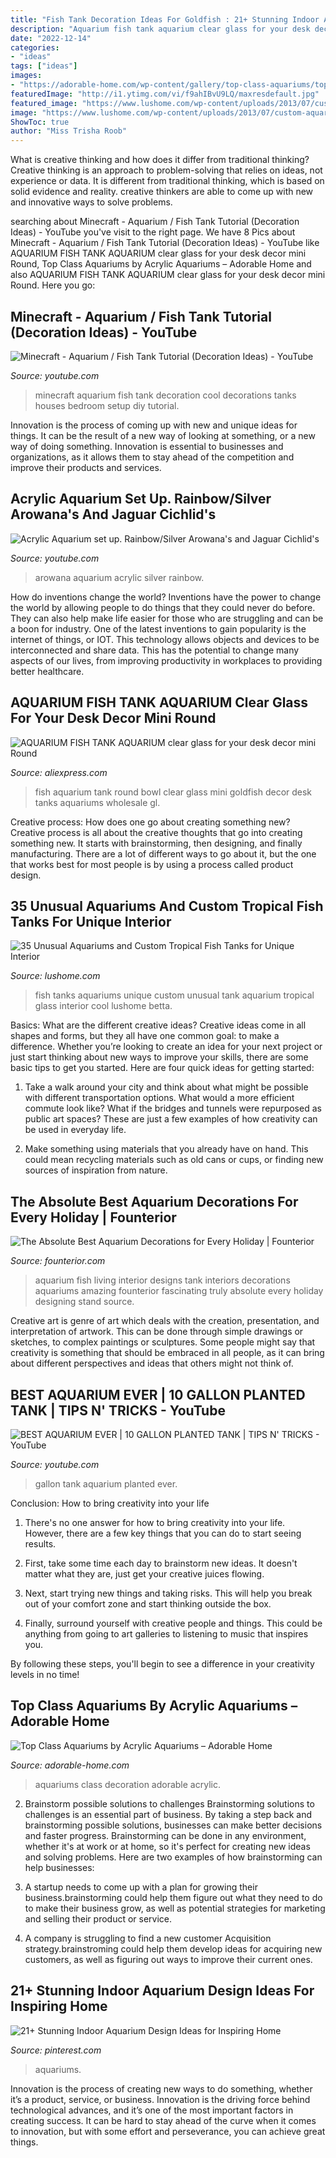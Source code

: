 ```yaml
---
title: "Fish Tank Decoration Ideas For Goldfish : 21+ Stunning Indoor Aquarium Design Ideas For Inspiring Home"
description: "Aquarium fish tank aquarium clear glass for your desk decor mini round"
date: "2022-12-14"
categories:
- "ideas"
tags: ["ideas"]
images:
- "https://adorable-home.com/wp-content/gallery/top-class-aquariums/top-class-aquariums-10.jpg"
featuredImage: "http://i1.ytimg.com/vi/f9ahIBvU9LQ/maxresdefault.jpg"
featured_image: "https://www.lushome.com/wp-content/uploads/2013/07/custom-aquariums-fish-tanks-24.jpg"
image: "https://www.lushome.com/wp-content/uploads/2013/07/custom-aquariums-fish-tanks-24.jpg"
ShowToc: true
author: "Miss Trisha Roob"
---
```



What is creative thinking and how does it differ from traditional thinking?
Creative thinking is an approach to problem-solving that relies on ideas, not experience or data. It is different from traditional thinking, which is based on solid evidence and reality. creative thinkers are able to come up with new and innovative ways to solve problems.

	

		
searching about Minecraft - Aquarium / Fish Tank Tutorial (Decoration Ideas) - YouTube you've visit to the right page. We have 8 Pics about Minecraft - Aquarium / Fish Tank Tutorial (Decoration Ideas) - YouTube like AQUARIUM FISH TANK AQUARIUM clear glass for your desk decor mini Round, Top Class Aquariums by Acrylic Aquariums – Adorable Home and also AQUARIUM FISH TANK AQUARIUM clear glass for your desk decor mini Round. Here you go:
		
    
## Minecraft - Aquarium / Fish Tank Tutorial (Decoration Ideas) - YouTube

<img loading=lazy src="https://i.ytimg.com/vi/nbHII9sGTSM/maxresdefault.jpg" onerror="this.onerror=null;this.src='https://tse1.mm.bing.net/th?id=OIP.zalsIVB518MnFDVLec3TFAHaEK&amp;pid=15.1';" alt="Minecraft - Aquarium / Fish Tank Tutorial (Decoration Ideas) - YouTube">

_Source: youtube.com_

>minecraft aquarium fish tank decoration cool decorations tanks houses bedroom setup diy tutorial. 

	

Innovation is the process of coming up with new and unique ideas for things. It can be the result of a new way of looking at something, or a new way of doing something. Innovation is essential to businesses and organizations, as it allows them to stay ahead of the competition and improve their products and services.

    
## Acrylic Aquarium Set Up. Rainbow/Silver Arowana&#039;s And Jaguar Cichlid&#039;s

<img loading=lazy src="http://i.ytimg.com/vi/ooFtCfSXXbo/maxresdefault.jpg" onerror="this.onerror=null;this.src='https://tse2.mm.bing.net/th?id=OIP.NpqQkpIedhy9-ccYmWP4HwHaEK&amp;pid=15.1';" alt="Acrylic Aquarium set up. Rainbow/Silver Arowana&#039;s and Jaguar Cichlid&#039;s">

_Source: youtube.com_

>arowana aquarium acrylic silver rainbow. 

	

How do inventions change the world?
Inventions have the power to change the world by allowing people to do things that they could never do before. They can also help make life easier for those who are struggling and can be a boon for industry. One of the latest inventions to gain popularity is the internet of things, or IOT. This technology allows objects and devices to be interconnected and share data. This has the potential to change many aspects of our lives, from improving productivity in workplaces to providing better healthcare.

    
## AQUARIUM FISH TANK AQUARIUM Clear Glass For Your Desk Decor Mini Round

<img loading=lazy src="https://ae01.alicdn.com/kf/HTB1Rt6OKpXXXXcYXVXXq6xXFXXX9/AQUARIUM-FISH-TANK-AQUARIUM-clear-glass-for-your-desk-decor-mini-Round-the-goldfish-bowl.jpg" onerror="this.onerror=null;this.src='https://tse4.mm.bing.net/th?id=OIP.HpleCxO8lh0U_TJ-l3gY6QHaHN&amp;pid=15.1';" alt="AQUARIUM FISH TANK AQUARIUM clear glass for your desk decor mini Round">

_Source: aliexpress.com_

>fish aquarium tank round bowl clear glass mini goldfish decor desk tanks aquariums wholesale gl. 

	

Creative process: How does one go about creating something new?
Creative process is all about the creative thoughts that go into creating something new. It starts with brainstorming, then designing, and finally manufacturing. There are a lot of different ways to go about it, but the one that works best for most people is by using a process called product design.

    
## 35 Unusual Aquariums And Custom Tropical Fish Tanks For Unique Interior

<img loading=lazy src="https://www.lushome.com/wp-content/uploads/2013/07/custom-aquariums-fish-tanks-24.jpg" onerror="this.onerror=null;this.src='https://tse4.mm.bing.net/th?id=OIP.vpda4k2mwiidZpMH9dtUBwAAAA&amp;pid=15.1';" alt="35 Unusual Aquariums and Custom Tropical Fish Tanks for Unique Interior">

_Source: lushome.com_

>fish tanks aquariums unique custom unusual tank aquarium tropical glass interior cool lushome betta. 

	

Basics: What are the different creative ideas?
Creative ideas come in all shapes and forms, but they all have one common goal: to make a difference. Whether you’re looking to create an idea for your next project or just start thinking about new ways to improve your skills, there are some basic tips to get you started. Here are four quick ideas for getting started:
1. Take a walk around your city and think about what might be possible with different transportation options. What would a more efficient commute look like? What if the bridges and tunnels were repurposed as public art spaces? These are just a few examples of how creativity can be used in everyday life.

2. Make something using materials that you already have on hand. This could mean recycling materials such as old cans or cups, or finding new sources of inspiration from nature.

    
## The Absolute Best Aquarium Decorations For Every Holiday | Founterior

<img loading=lazy src="http://founterior.com/wp-content/uploads/2018/01/2a2c2c3aee5a2a792373b02b7ef91e87.jpg" onerror="this.onerror=null;this.src='https://tse2.mm.bing.net/th?id=OIP.rXPLHJipdZSEsrA2qOfwngHaEw&amp;pid=15.1';" alt="The Absolute Best Aquarium Decorations for Every Holiday | Founterior">

_Source: founterior.com_

>aquarium fish living interior designs tank interiors decorations aquariums amazing founterior fascinating truly absolute every holiday designing stand source. 

	

Creative art is genre of art which deals with the creation, presentation, and interpretation of artwork. This can be done through simple drawings or sketches, to complex paintings or sculptures. Some people might say that creativity is something that should be embraced in all people, as it can bring about different perspectives and ideas that others might not think of.

    
## BEST AQUARIUM EVER | 10 GALLON PLANTED TANK | TIPS N&#039; TRICKS - YouTube

<img loading=lazy src="http://i1.ytimg.com/vi/f9ahIBvU9LQ/maxresdefault.jpg" onerror="this.onerror=null;this.src='https://tse2.mm.bing.net/th?id=OIP.pXn5CQoGwA7JK9UQ6dC5EAHaEK&amp;pid=15.1';" alt="BEST AQUARIUM EVER | 10 GALLON PLANTED TANK | TIPS N&#039; TRICKS - YouTube">

_Source: youtube.com_

>gallon tank aquarium planted ever. 

	

Conclusion: How to bring creativity into your life
1. There's no one answer for how to bring creativity into your life. However, there are a few key things that you can do to start seeing results.
2. First, take some time each day to brainstorm new ideas. It doesn't matter what they are, just get your creative juices flowing.

3. Next, start trying new things and taking risks. This will help you break out of your comfort zone and start thinking outside the box.

4. Finally, surround yourself with creative people and things. This could be anything from going to art galleries to listening to music that inspires you.

By following these steps, you'll begin to see a difference in your creativity levels in no time!

    
## Top Class Aquariums By Acrylic Aquariums – Adorable Home

<img loading=lazy src="https://adorable-home.com/wp-content/gallery/top-class-aquariums/top-class-aquariums-10.jpg" onerror="this.onerror=null;this.src='https://tse4.mm.bing.net/th?id=OIP.GIiE1k2npzyrk6lYqrRS-gHaJ3&amp;pid=15.1';" alt="Top Class Aquariums by Acrylic Aquariums – Adorable Home">

_Source: adorable-home.com_

>aquariums class decoration adorable acrylic. 

	

2. Brainstorm possible solutions to challenges
Brainstorming solutions to challenges is an essential part of business. By taking a step back and brainstorming possible solutions, businesses can make better decisions and faster progress. Brainstorming can be done in any environment, whether it's at work or at home, so it's perfect for creating new ideas and solving problems. Here are two examples of how brainstorming can help businesses: 
1. A startup needs to come up with a plan for growing their business.brainstorming could help them figure out what they need to do to make their business grow, as well as potential strategies for marketing and selling their product or service.

2. A company is struggling to find a new customer Acquisition strategy.brainstroming could help them develop ideas for acquiring new customers, as well as figuring out ways to improve their current ones.

    
## 21+ Stunning Indoor Aquarium Design Ideas For Inspiring Home

<img loading=lazy src="https://i.pinimg.com/736x/2c/ca/3c/2cca3cce0a8faee029559b0f10a4f48f.jpg" onerror="this.onerror=null;this.src='https://tse3.mm.bing.net/th?id=OIP.QVHw6W6PuMpCszuy0PAYgQHaJR&amp;pid=15.1';" alt="21+ Stunning Indoor Aquarium Design Ideas for Inspiring Home">

_Source: pinterest.com_

>aquariums. 

	

Innovation is the process of creating new ways to do something, whether it’s a product, service, or business. Innovation is the driving force behind technological advances, and it’s one of the most important factors in creating success. It can be hard to stay ahead of the curve when it comes to innovation, but with some effort and perseverance, you can achieve great things.

